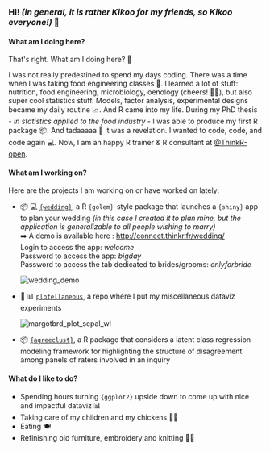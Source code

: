 ### Hi! _(in general, it is rather Kikoo for my friends, so Kikoo everyone!)_  👋

#### What am I doing here?

That's right. What am I doing here? 🤔 

I was not really predestined to spend my days coding. There was a time when I was taking food engineering classes 🍲. I learned a lot of stuff: nutrition, food engineering, microbiology, oenology (cheers! 🍇🍷), but also super cool statistics stuff. Models, factor analysis, experimental designs became my daily routine 📈. And R came into my life. During my PhD thesis _- in statistics applied to the food industry -_ I was able to produce my first R package 📦. And tadaaaaa 🎉 it was a revelation. I wanted to code, code, and code again 💻. Now, I am an happy R trainer & R consultant at [@ThinkR-open](https://github.com/ThinkR-open/). 

#### What am I working on?

Here are the projects I am working on or have worked on lately:

- 📦 💻 [`{wedding}`](https://github.com/ThinkR-open/wedding), a R `{golem}`-style package that launches a `{shiny}` app to plan your wedding _(in this case I created it to plan mine, but the application is generalizable to all people wishing to marry)_ <br />
➡️ A demo is available here : http://connect.thinkr.fr/wedding/ <br />
Login to access the app: _welcome_ <br />
Password to access the app: _bigday_ <br />
Password to access the tab dedicated to brides/grooms: _onlyforbride_

   ![wedding_demo](https://user-images.githubusercontent.com/20540890/119115729-c8c86800-ba27-11eb-977a-ca982197a120.gif)

- 🎨 📊 [`plotellaneous`](https://github.com/MargotBr/plotellaneous), a repo where I put my miscellaneous dataviz experiments

   ![margotbrd_plot_sepal_wl](https://user-images.githubusercontent.com/20540890/120018868-001ab400-bfe8-11eb-9b6a-47aeae2faef9.gif)

- 📦 [`{agreeclust}`](https://github.com/MargotBr/agreeclust), a R package that considers a latent class regression modeling framework for highlighting the structure of disagreement among panels of raters involved in an inquiry

#### What do I like to do?
 
- Spending hours turning `{ggplot2}` upside down to come up with nice and impactful dataviz 📊
- Taking care of my children and my chickens 🐣🐥
- Eating 🍽️
- Refinishing old furniture, embroidery and knitting 🔨🧶
